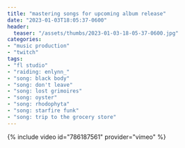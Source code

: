 ```yaml
---
title: "mastering songs for upcoming album release"
date: "2023-01-03T18:05:37-0600"
header:
  teaser: "/assets/thumbs/2023-01-03-18-05-37-0600.jpg"
categories:
- "music production"
- "twitch"
tags:
- "fl studio"
- "raiding: enlynn_"
- "song: black body"
- "song: don't leave"
- "song: lost grimoires"
- "song: oyster"
- "song: rhodophyta"
- "song: starfire funk"
- "song: trip to the grocery store"
---
```

{% include video id="786187561" provider="vimeo" %}
